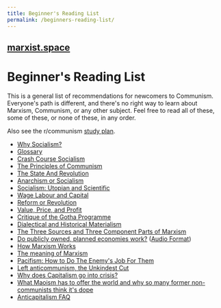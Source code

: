 ```yaml
---
title: Beginner's Reading List
permalink: /beginners-reading-list/
---
```


## [marxist.space](https://marxist.space)

# Beginner's Reading List

This is a general list of recommendations for newcomers to Communism.
Everyone's path is different, and there's no right way to learn about Marxism, Communism, or any other subject.
Feel free to read all of these, some of these, or none of these, in any order.

Also see the r/communism
[study plan](https://www.reddit.com/r/communism/comments/wisiw/basic_marxismleninism_study_plan/).

* [Why Socialism?](https://monthlyreview.org/2009/05/01/why-socialism/)
* [Glossary](https://www.socialism101.com/dictionary)
* [Crash Course Socialism](https://github.com/dessalines/essays/blob/master/crash_course_socialism.md)
* [The Principles of Communism](https://www.marxists.org/archive/marx/works/1847/11/prin-com.htm)
* [The State And Revolution](https://www.marxists.org/archive/lenin/works/1917/staterev/)
* [Anarchism or Socialism](https://www.marxists.org/reference/archive/stalin/works/1906/12/x01.htm)
* [Socialism: Utopian and Scientific](https://www.marxists.org/archive/marx/works/1880/soc-utop/index.htm)
* [Wage Labour and Capital](https://www.marxists.org/archive/marx/works/1847/wage-labour/)
* [Reform or Revolution](https://www.marxists.org/archive/luxemburg/1900/reform-revolution/)
* [Value, Price, and Profit](https://www.marxists.org/archive/marx/works/1865/value-price-profit/index.htm)
* [Critique of the Gotha Programme](https://www.marxists.org/archive/marx/works/1875/gotha/)
* [Dialectical and Historical Materialism](https://www.marxists.org/reference/archive/stalin/works/1938/09.htm)
* [The Three Sources and Three Component Parts of Marxism](https://www.marxists.org/archive/lenin/works/1913/mar/x01.htm)
* [Do publicly owned, planned economies work?](https://gowans.blog/2012/12/21/do-publicly-owned-planned-economies-work/) ([Audio Format](https://youtube.com/playlist?list=PL0-IkmzWbjobDdDbSC_YgZfV94BQiRIB8))
* [How Marxism Works](https://www.marxists.org/archive/harman/1979/marxism/index.html)
* [The meaning of Marxism](https://www.amazon.com/Meaning-Marxism-Paul-DAmato/dp/1931859299)
* [Pacifism: How to Do The Enemy's Job For Them](https://theredphoenixapl.org/2011/08/11/pacifism-how-to-do-the-enemys-job-for-them/)
* [Left anticommunism, the Unkindest Cut](http://www.greanvillepost.com/2015/05/23/left-anticommunism-the-unkindest-cut/)
* [Why does Capitalism go into crisis?](http://www.marxist.com/why-does-capitalism-go-into-crisis.htm)
* [What Maoism has to offer the world and why so many former non-communists think it's dope](https://jiminykrix.wordpress.com/2016/09/14/what-maoism-has-to-offer-the-world-and-why-so-many-former-non-communists-think-its-dope/)
* [Anticapitalism FAQ](http://anticapitalismfaq.com/)
